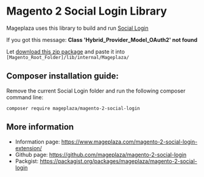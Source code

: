 # Magento 2 Social Login Library

Mageplaza uses this library to build and run [Social Login](https://github.com/mageplaza/magento-2-social-login)

If you got this message: **Class 'Hybrid_Provider_Model_OAuth2' not found**

Let [download this zip package](https://github.com/mageplaza/magento-2-social-login-library/archive/master.zip) and paste it into `[Magento_Root_Folder]/lib/internal/Mageplaza/`

## Composer installation guide:

Remove the current Social Login folder and run the following composer command line:

```
composer require mageplaza/magento-2-social-login
```

## More information

- Information page: https://www.mageplaza.com/magento-2-social-login-extension/
- Github page: https://github.com/mageplaza/magento-2-social-login
- Packgist: https://packagist.org/packages/mageplaza/magento-2-social-login
